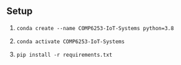 

## Setup

1. `conda create --name COMP6253-IoT-Systems python=3.8`

2. `conda activate COMP6253-IoT-Systems`

3. `pip install -r requirements.txt`
